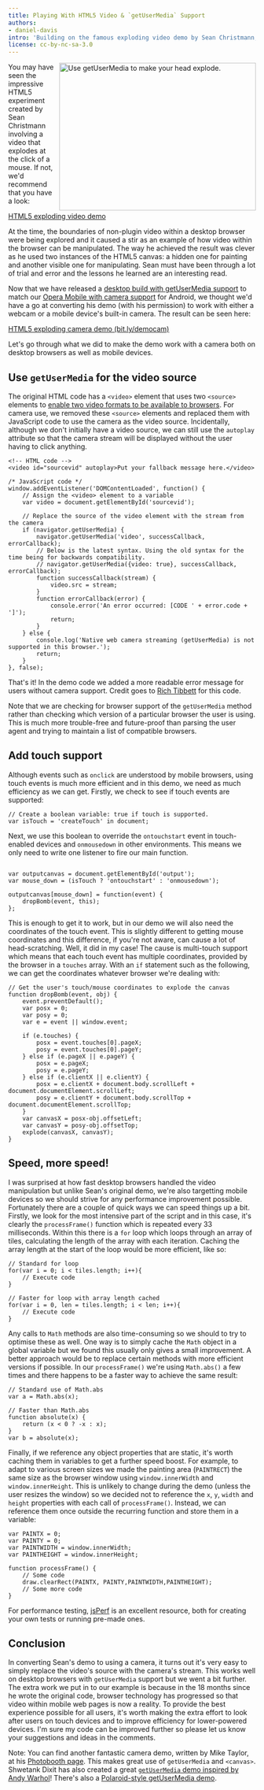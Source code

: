 ```yaml
---
title: Playing With HTML5 Video & `getUserMedia` Support
authors:
- daniel-davis
intro: 'Building on the famous exploding video demo by Sean Christmann, we’re going to see how we can explode the video stream from a camera. With a few performance tweaks, this works surprisingly well both in desktop browser and on mobile devices.'
license: cc-by-nc-sa-3.0
---
```

<img src="html5-exploding-camera.jpg" width="400" height="300" alt="Use getUserMedia to make your head explode." style="float:right;padding-left: 10px;"/>

<p>You may have seen the impressive HTML5 experiment created by Sean Christmann involving a video that explodes at the click of a mouse. If not, we'd recommend that you have a look:</p>

<p><a href="http://www.craftymind.com/2010/04/20/blowing-up-html5-video-and-mapping-it-into-3d-space/">HTML5 exploding video demo</a></p>

<p>At the time, the boundaries of non-plugin video within a desktop browser were being explored and it caused a stir as an example of how video within the browser can be manipulated. The way he achieved the result was clever as he used two instances of the HTML5 canvas: a hidden one for painting and another visible one for manipulating. Sean must have been through a lot of trial and error and the lessons he learned are an interesting read.</p>

<p>Now that we have released a <a href="http://dev.opera.com/articles/view/getusermedia-access-camera-privacy-ui/">desktop build with getUserMedia support</a> to match our <a href="http://my.opera.com/core/blog/2011/03/23/webcam-orientation-preview">Opera Mobile with camera support</a> for Android, we thought we'd have a go at converting his demo (with his permission) to work with either a webcam or a mobile device's built-in camera. The result can be seen here:</p>

<p><a href="http://people.opera.com/danield/html5/explode/">HTML5 exploding camera demo (bit.ly/democam)</a></p>

<p>Let's go through what we did to make the demo work with a camera both on desktop browsers as well as mobile devices.</p>

<h2>Use <code>getUserMedia</code> for the video source</h2>

<p>The original HTML code has a <code>&lt;video&gt;</code> element that uses two <code>&lt;source&gt;</code> elements to <a href="http://dev.opera.com/articles/view/introduction-html5-video/#codecs">enable two video formats to be available to browsers</a>. For camera use, we removed these <code>&lt;source&gt;</code> elements and replaced them with JavaScript code to use the camera as the video source. Incidentally, although we don't initially have a video source, we can still use the <code>autoplay</code> attribute so that the camera stream will be displayed without the user having to click anything.</p>

<pre><code>&lt;!-- HTML code --&gt;
&lt;video id="sourcevid" autoplay&gt;Put your fallback message here.&lt;/video&gt;</code></pre>

<pre><code>/* JavaScript code */
window.addEventListener('DOMContentLoaded', function() {
	// Assign the &lt;video&gt; element to a variable
	var video = document.getElementById('sourcevid');

	// Replace the source of the video element with the stream from the camera
	if (navigator.getUserMedia) {
		navigator.getUserMedia('video', successCallback, errorCallback);
		// Below is the latest syntax. Using the old syntax for the time being for backwards compatibility.
		// navigator.getUserMedia({video: true}, successCallback, errorCallback);
		function successCallback(stream) {
			video.src = stream;
		}
		function errorCallback(error) {
			console.error('An error occurred: [CODE ' + error.code + ']');
			return;
		}
	} else {
		console.log('Native web camera streaming (getUserMedia) is not supported in this browser.');
		return;
	}
}, false);</code></pre>

<p>That's it! In the demo code we added a more readable error message for users without camera support. Credit goes to <a href="http://richt.me/">Rich Tibbett</a> for this code.</p>

<p class="note">Note that we are checking for browser support of the <code>getUserMedia</code> method rather than checking which version of a particular browser the user is using. This is much more trouble-free and future-proof than parsing the user agent and trying to maintain a list of compatible browsers.</p>

<h2>Add touch support</h2>

<p>Although events such as <code>onclick</code> are understood by mobile browsers, using touch events is much more efficient and in this demo, we need as much efficiency as we can get. Firstly, we check to see if touch events are supported:</p>

<pre><code>// Create a boolean variable: true if touch is supported.
var isTouch = 'createTouch' in document;
</code></pre>

<p>Next, we use this boolean to override the <code>ontouchstart</code> event in touch-enabled devices and <code>onmousedown</code> in other environments. This means we only need to write one listener to fire our main function.</p>

<pre><code>
var outputcanvas = document.getElementById('output');
var mouse_down = (isTouch ? 'ontouchstart' : 'onmousedown');

outputcanvas[mouse_down] = function(event) {
	dropBomb(event, this);
};</code></pre>

<p>This is enough to get it to work, but in our demo we will also need the coordinates of the touch event. This is slightly different to getting mouse coordinates and this difference, if you're not aware, can cause a lot of head-scratching. Well, it did in my case! The cause is multi-touch support which means that each touch event has multiple coordinates, provided by the browser in a <code>touches</code> array. With an <code>if</code> statement such as the following, we can get the coordinates whatever browser we're dealing with:</p>

<pre><code>// Get the user's touch/mouse coordinates to explode the canvas
function dropBomb(event, obj) {
	event.preventDefault();
	var posx = 0;
	var posy = 0;
	var e = event || window.event;

	if (e.touches) {
		posx = event.touches[0].pageX;
		posy = event.touches[0].pageY;
	} else if (e.pageX || e.pageY) {
		posx = e.pageX;
		posy = e.pageY;
	} else if (e.clientX || e.clientY) {
		posx = e.clientX + document.body.scrollLeft + document.documentElement.scrollLeft;
		posy = e.clientY + document.body.scrollTop + document.documentElement.scrollTop;
	}
	var canvasX = posx-obj.offsetLeft;
	var canvasY = posy-obj.offsetTop;
	explode(canvasX, canvasY);
}</code></pre>

<h2>Speed, more speed!</h2>

<p>I was surprised at how fast desktop browsers handled the video manipulation but unlike Sean's original demo, we're also targetting mobile devices so we should strive for any performance improvement possible. Fortunately there are a couple of quick ways we can speed things up a bit. Firstly, we look for the most intensive part of the script and in this case, it's clearly the <code>processFrame()</code> function which is repeated every 33 milliseconds. Within this there is a <code>for</code> loop which loops through an array of tiles, calculating the length of the array with each iteration. Caching the array length at the start of the loop would be more efficient, like so:</p>

<pre><code>// Standard for loop
for(var i = 0; i &lt; tiles.length; i++){
	// Execute code
}

// Faster for loop with array length cached
for(var i = 0, len = tiles.length; i &lt; len; i++){
	// Execute code
}</code></pre>

<p>Any calls to <code>Math</code> methods are also time-consuming so we should to try to optimise these as well. One way is to simply cache the <code>Math</code> object in a global variable but we found this usually only gives a small improvement. A better approach would be to replace certain methods with more efficient versions if possible. In our <code>processFrame()</code> we're using <code>Math.abs()</code> a few times and there happens to be a faster way to achieve the same result:</p>

<pre><code>// Standard use of Math.abs
var a = Math.abs(x);

// Faster than Math.abs
function absolute(x) {
	return (x &lt; 0 ? -x : x);
}
var b = absolute(x);</code></pre>

<p>Finally, if we reference any object properties that are static, it's worth caching them in variables to get a further speed boost. For example, to adapt to various screen sizes we made the painting area (<code>PAINTRECT</code>) the same size as the browser window using <code>window.innerWidth</code> and <code>window.innerHeight</code>. This is unlikely to change during the demo (unless the user resizes the window) so we decided not to reference the <code>x</code>, <code>y</code>, <code>width</code> and <code>height</code> properties with each call of <code>processFrame()</code>. Instead, we can reference them once outside the recurring function and store them in a variable:</p>

<pre><code>var PAINTX = 0;
var PAINTY = 0;
var PAINTWIDTH = window.innerWidth;
var PAINTHEIGHT = window.innerHeight;

function processFrame() {
	// Some code
	draw.clearRect(PAINTX, PAINTY,PAINTWIDTH,PAINTHEIGHT);
	// Some more code
}</code></pre>

<p class="note">For performance testing, <a href="http://jsperf.com/">jsPerf</a> is an excellent resource, both for creating your own tests or running pre-made ones.</p>

<h2>Conclusion</h2>

<p>In converting Sean's demo to using a camera, it turns out it's very easy to simply replace the video's source with the camera's stream. This works well on desktop browsers with <code>getUserMedia</code> support but we went a bit further. The extra work we put in to our example is because in the 18 months since he wrote the original code, browser technology has progressed so that video within mobile web pages is now a reality. To provide the best experience possible for all users, it's worth making the extra effort to look after users on touch devices and to improve efficiency for lower-powered devices. I'm sure my code can be improved further so please let us know your suggestions and ideas in the comments.</p>

<p class="note">Note: You can find another fantastic camera demo, written by Mike Taylor, at his <a href="http://miketaylr.com/photobooth/">Photobooth page</a>. This makes great use of <code>getUserMedia</code> and <code>&lt;canvas&gt;</code>. Shwetank Dixit has also created a great <a href="http://people.opera.com/shwetankd/demos/warhol/warhol.htm"><code>getUserMedia</code> demo inspired by Andy Warhol</a>! There's also a <a href="http://people.opera.com/danield/webapps/instant-camera/">Polaroid-style getUserMedia demo</a>.</p>
